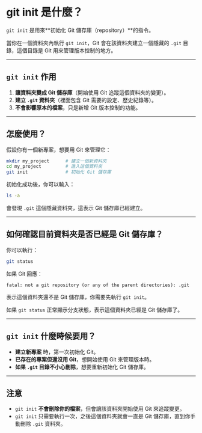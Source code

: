 # **git init 是什麼？**

`git init` 是用來**初始化 Git 儲存庫（repository）**的指令。

當你在一個資料夾內執行 `git init`，Git 會在該資料夾建立一個隱藏的 `.git` 目錄，這個目錄是 Git 用來管理版本控制的地方。

---

## **`git init` 作用**

1. **讓資料夾變成 Git 儲存庫**（開始使用 Git 追蹤這個資料夾的變更）。
2. **建立 `.git` 資料夾**（裡面包含 Git 需要的設定、歷史紀錄等）。
3. **不會影響原本的檔案**，只是新增 Git 版本控制的功能。

---

## **怎麼使用？**

假設你有一個新專案，想要用 Git 來管理它：

```sh
mkdir my_project      # 建立一個新資料夾
cd my_project         # 進入這個資料夾
git init              # 初始化 Git 儲存庫
```

初始化成功後，你可以輸入：

```sh
ls -a
```

會發現 `.git` 這個隱藏資料夾，這表示 Git 儲存庫已經建立。

---

## **如何確認目前資料夾是否已經是 Git 儲存庫？**

你可以執行：

```sh
git status
```

如果 Git 回應：

```
fatal: not a git repository (or any of the parent directories): .git
```

表示這個資料夾還不是 Git 儲存庫，你需要先執行 `git init`。

如果 `git status` 正常顯示分支狀態，表示這個資料夾已經是 Git 儲存庫了。

---

## **`git init` 什麼時候要用？**

* **建立新專案** 時，第一次初始化 Git。
* **已存在的專案但還沒用 Git**，想開始使用 Git 來管理版本時。
* **如果 `.git` 目錄不小心刪除**，想要重新初始化 Git 儲存庫。

---

## **注意**

* `git init` **不會刪除你的檔案**，但會讓該資料夾開始使用 Git 來追蹤變更。
* `git init` 只需要執行一次，之後這個資料夾就會一直是 Git 儲存庫，直到你手動刪除 `.git` 資料夾。

